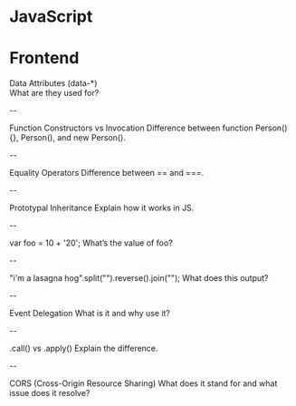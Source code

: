 # JavaScript


# Frontend 

Data Attributes (data-*) \
What are they used for?

--

Function Constructors vs Invocation
Difference between function Person(){}, Person(), and new Person().

--

Equality Operators
Difference between == and ===.

--

Prototypal Inheritance
Explain how it works in JS.

--

var foo = 10 + '20';
What’s the value of foo?

--

"i'm a lasagna hog".split("").reverse().join("");
What does this output?

--

Event Delegation
What is it and why use it?

--

.call() vs .apply()
Explain the difference.

--

CORS (Cross-Origin Resource Sharing)
What does it stand for and what issue does it resolve?

